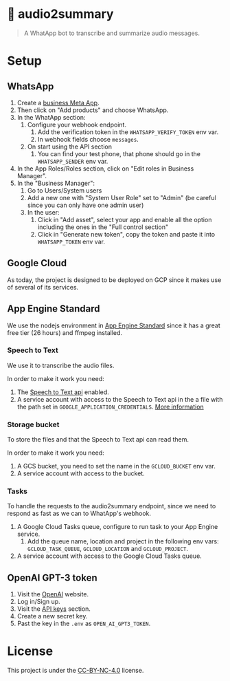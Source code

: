 # 🤖 audio2summary

> A WhatApp bot to transcribe and summarize audio messages.

# Setup

## WhatsApp

1. Create a [business Meta App](https://developers.facebook.com/apps/create/).
2. Then click on "Add products" and choose WhatsApp.
3. In the WhatApp section:
   1. Configure your webhook endpoint.
      1. Add the verification token in the `WHATSAPP_VERIFY_TOKEN` env var.
      2. In webhook fields choose `messages`.
   2. On start using the API section
      1. You can find your test phone, that phone should go in the `WHATSAPP_SENDER` env var.
4. In the App Roles/Roles section, click on "Edit roles in Business Manager".
5. In the "Business Manager":
   1. Go to Users/System users
   2. Add a new one with "System User Role" set to "Admin" (be careful since you can only have one admin user)
   3. In the user:
      1. Click in "Add asset", select your app and enable all the option including the ones in the "Full control section"
      2. Click in "Generate new token", copy the token and paste it into `WHATSAPP_TOKEN` env var.

## Google Cloud

As today, the project is designed to be deployed on GCP since it makes use of several of its services.

## App Engine Standard

We use the nodejs environment in [App Engine Standard](https://cloud.google.com/appengine/docs/standard/nodejs/runtime) since it has a great free tier (26 hours) and ffmpeg installed.

### Speech to Text

We use it to transcribe the audio files. 

In order to make it work you need:

1. The [Speech to Text api](https://console.cloud.google.com/marketplace/product/google/speech.googleapis.com) enabled.
2. A service account with access to the Speech to Text api in the a file with the path set in `GOOGLE_APPLICATION_CREDENTIALS`. [More information](https://cloud.google.com/docs/authentication/application-default-credentials#GAC)

### Storage bucket

To store the files and that the Speech to Text api can read them.

In order to make it work you need:

1. A GCS bucket, you need to set the name in the `GCLOUD_BUCKET` env var.
2. A service account with access to the bucket.

### Tasks

To handle the requests to the audio2summary endpoint, since we need to respond as fast as we can to WhatApp's webhook.

1. A Google Cloud Tasks queue, configure to run task to your App Engine service.
   1. Add the queue name, location and project in the following env vars: `GCLOUD_TASK_QUEUE`, `GCLOUD_LOCATION` and `GCLOUD_PROJECT`.
2. A service account with access to the Google Cloud Tasks queue.

## OpenAI GPT-3 token

1. Visit the [OpenAI](https://openai.com/api/) website.
2. Log in/Sign up.
3. Visit the [API keys](https://beta.openai.com/account/api-keys) section.
4. Create a new secret key.
5. Past the key in the `.env` as `OPEN_AI_GPT3_TOKEN`.

# License

This project is under the [CC-BY-NC-4.0](./LICENSE) license.